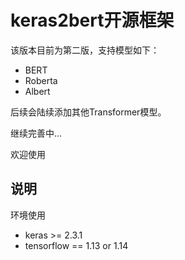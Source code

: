# keras2bert开源框架

该版本目前为第二版，支持模型如下：   
- BERT  
- Roberta  
- Albert  

后续会陆续添加其他Transformer模型。

继续完善中...

欢迎使用

## 说明

   环境使用  
   - keras >= 2.3.1  
   - tensorflow == 1.13 or 1.14
   

